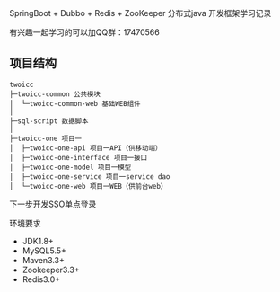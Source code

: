 SpringBoot + Dubbo + Redis + ZooKeeper 分布式java 开发框架学习记录

有兴趣一起学习的可以加QQ群：17470566

## 项目结构 
```
twoicc
├─twoicc-common 公共模块
│  └─twoicc-common-web 基础WEB组件
│ 
├─sql-script 数据脚本
│ 
├─twoicc-one 项目一
│  ├─twoicc-one-api 项目一API（供移动端）
│  ├─twoicc-one-interface 项目一接口
│  ├─twoicc-one-model 项目一模型
│  ├─twoicc-one-service 项目一service dao 
│  └─twoicc-one-web 项目一WEB（供前台web）
``` 

下一步开发SSO单点登录

  环境要求
   * JDK1.8+
   * MySQL5.5+
   * Maven3.3+
   * Zookeeper3.3+
   * Redis3.0+

